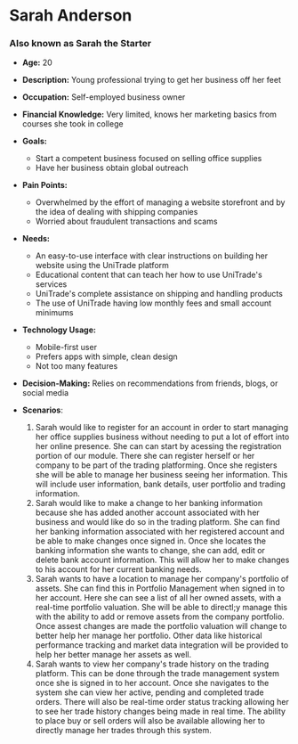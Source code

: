 # Sarah Anderson
### Also known as **Sarah the Starter**
- **Age:** 20
- **Description:** Young professional trying to get her business off her feet
- **Occupation:** Self-employed business owner

- **Financial Knowledge:** Very limited, knows her marketing basics from courses she took in college
- **Goals:**
    - Start a competent business focused on selling office supplies
    - Have her business obtain global outreach
- **Pain Points:**
    - Overwhelmed by the effort of managing a website storefront and by the idea of dealing with shipping companies
    - Worried about fraudulent transactions and scams
- **Needs:**
    - An easy-to-use interface with clear instructions on building her website using the UniTrade platform
    - Educational content that can teach her how to use UniTrade's services
    - UniTrade's complete assistance on shipping and handling products
    - The use of UniTrade having low monthly fees and small account minimums
- **Technology Usage:** 
    - Mobile-first user
    - Prefers apps with simple, clean design
    - Not too many features
- **Decision-Making:** Relies on recommendations from friends, blogs, or social media
- **Scenarios**:
     1. Sarah would like to register for an account in order to start managing her office supplies business without needing to put a lot of effort into her online presence. She can can start by acessing the registration portion of our module. There she can register herself or her company to be part of the trading platforming. Once she registers she will be able to manage her business seeing her information. This will include user information, bank details, user portfolio and trading information.
     2. Sarah would like to make a change to her banking information because she has added another account associated with her business and would like do so in the trading platform. She can find her banking information associated with her registered account and be able to make changes once signed in. Once she locates the banking information she wants to change, she can add, edit or delete bank account information. This will allow her to make changes to his account for her current banking needs.
     3. Sarah wants to have a location to manage her company's portfolio of assets. She can find this in Portfolio Management when signed in to her account. Here she can see a list of all her owned assets, with a real-time portfolio valuation. She will be able to directl;y manage this with the ability to add or remove assets from the company portfolio. Once assest changes are made the portfolio valuation will change to better help her manage her portfolio. Other data like historical performance tracking and market data integration will be provided to help her better manage her assets as well.
     4. Sarah wants to view her company's trade history on the trading platform. This can be done through the trade management system once she is signed in to her account. Once she navigates to the system she can view her active, pending and completed trade orders. There will also be real-time order status tracking allowing her to see her trade history changes being made in real time. The ability to place buy or sell orders will also be available allowing her to directly manage her trades through this system.
